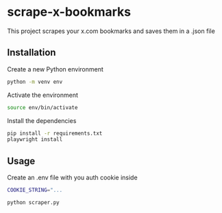 # scrape-x-bookmarks

This project scrapes your x.com bookmarks and saves them in a .json file

## Installation

Create a new Python environment

```bash
python -m venv env
```

Activate the environment

```bash
source env/bin/activate
```

Install the dependencies

```bash
pip install -r requirements.txt
playwright install
```

## Usage

Create an .env file with you auth cookie inside

```bash
COOKIE_STRING="...
```

```bash
python scraper.py
```

